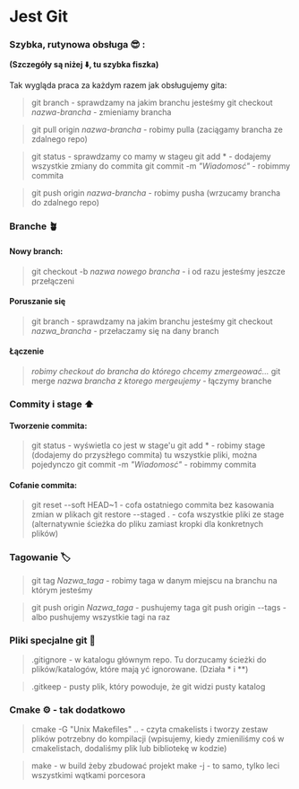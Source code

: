 # Jest Git

### Szybka, rutynowa obsługa :sunglasses: :

**(Szczegóły są niżej :arrow_down:, tu szybka fiszka)**
    
Tak wygląda praca za każdym razem jak obsługujemy gita:

> git branch - sprawdzamy na jakim branchu jesteśmy
> git checkout *nazwa-brancha* - zmieniamy brancha


> git pull origin *nazwa-brancha* -  robimy pulla (zaciągamy brancha ze zdalnego repo)

> git status - sprawdzamy co mamy w stageu
> git add * - dodajemy wszystkie zmiany do commita
> git commit -m *"Wiadomosć"* - robimmy commita

> git push origin *nazwa-brancha* - robimy pusha (wrzucamy brancha do zdalnego repo)

### Branche 🪴

#### Nowy branch:
> git checkout -b *nazwa nowego brancha* - i od razu jesteśmy jeszcze przełączeni

#### Poruszanie się
> git branch - sprawdzamy na jakim branchu jesteśmy
> git checkout *nazwa_brancha* - przełaczamy się na dany branch

#### Łączenie
>  *robimy checkout do brancha do którego chcemy zmergeować...*
> git merge *nazwa brancha z ktorego mergeujemy* - łączymy branche

### Commity i stage :arrow_up:

#### Tworzenie commita:
> git status - wyświetla co jest w stage'u
> git add * - robimy stage (dodajemy do przysżłego commita) tu wszystkie pliki, można pojedynczo
> git commit -m *"Wiadomosć"* - robimmy commita

#### Cofanie commita: 
> git reset --soft HEAD~1 - cofa ostatniego commita bez kasowania zmian w plikach
> git restore --staged . - cofa wszystkie pliki ze stage (alternatywnie ścieżka do pliku zamiast kropki dla konkretnych plików)

### Tagowanie :label:

> git tag *Nazwa_taga* - robimy taga w danym miejscu na branchu na którym jesteśmy

> git push origin *Nazwa_taga* - pushujemy taga
> git push origin --tags - albo pushujemy wszystkie tagi na raz

### Pliki specjalne git :page_facing_up:
> .gitignore - w katalogu głównym repo. Tu dorzucamy ścieżki do plików/katalogów, które mają yć ignorowane. (Działa * i **)

> .gitkeep - pusty plik, który powoduje, że git widzi pusty katalog

### Cmake :gear: - tak dodatkowo

> cmake -G "Unix Makefiles" .. - czyta cmakelists i tworzy zestaw plików potrzebny do kompilacji (wpisujemy, kiedy zmieniliśmy coś w cmakelistach, dodaliśmy plik lub bibliotekę w kodzie)

> make - w build żeby zbudować projekt
> make -j - to samo, tylko leci wszystkimi wątkami porcesora